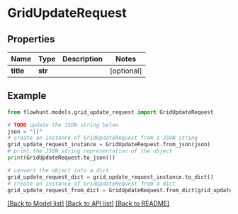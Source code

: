 # GridUpdateRequest


## Properties

Name | Type | Description | Notes
------------ | ------------- | ------------- | -------------
**title** | **str** |  | [optional] 

## Example

```python
from flowhunt.models.grid_update_request import GridUpdateRequest

# TODO update the JSON string below
json = "{}"
# create an instance of GridUpdateRequest from a JSON string
grid_update_request_instance = GridUpdateRequest.from_json(json)
# print the JSON string representation of the object
print(GridUpdateRequest.to_json())

# convert the object into a dict
grid_update_request_dict = grid_update_request_instance.to_dict()
# create an instance of GridUpdateRequest from a dict
grid_update_request_from_dict = GridUpdateRequest.from_dict(grid_update_request_dict)
```
[[Back to Model list]](../README.md#documentation-for-models) [[Back to API list]](../README.md#documentation-for-api-endpoints) [[Back to README]](../README.md)


